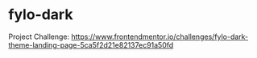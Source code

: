 # fylo-dark
Project Challenge: https://www.frontendmentor.io/challenges/fylo-dark-theme-landing-page-5ca5f2d21e82137ec91a50fd

